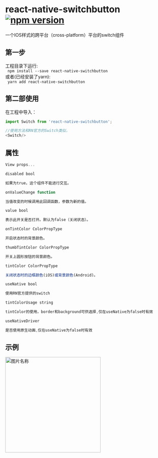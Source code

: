 # react-native-switchbutton[![npm version](https://badge.fury.io/js/react-native-switchbutton.svg)](https://badge.fury.io/js/react-native-switchbutton)
一个IOS样式的跨平台（cross-platform）平台的switch组件
## 第一步
工程目录下运行:<br/>
` npm install --save react-native-switchbutton`<br/>
或者(已经安装了yarn):<br/>` yarn add react-native-switchbutton`
## 第二部使用
在工程中导入：
```js
import Switch from 'react-native-switchbutton';

//使用方法和RN官方的Switch类似，
<Switch/>
```
## 属性
```js
View props... 

disabled bool 

如果为true，这个组件不能进行交互。

onValueChange function 

当值改变的时候调用此回调函数，参数为新的值。

value bool 

表示此开关是否打开。默认为false（关闭状态）。

onTintColor ColorPropType 

开启状态时的背景颜色。

thumbTintColor ColorPropType 

开关上圆形按钮的背景颜色。

tintColor ColorPropType 

关闭状态时的边框颜色(iOS)或背景颜色(Android)。

useNative bool

使用RN官方提供的switch

tintColorUsage string

tintColor的使用，border和background可供选择,仅在useNative为false时有效

useNativeDriver

是否使用原生动画,仅在useNative为false时有效
```

## 示例
<!--![image](https://github.com/2534290808/react-native-android-danmaku/blob/master/images/Screenshot_1513176625.png)-->
<img src="https://github.com/react-native-studio/react-native-switchbutton/blob/master/1.gif" width = "300"  alt="图片名称" align=center />
